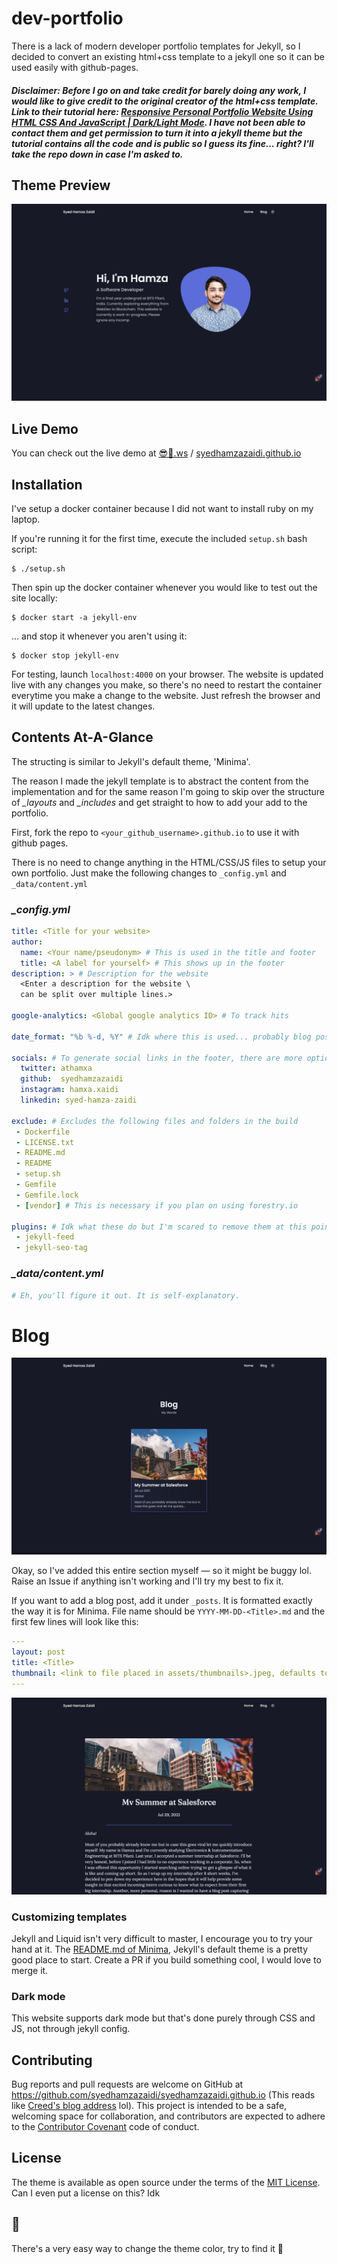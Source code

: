 # dev-portfolio

There is a lack of modern developer portfolio templates for Jekyll, so I decided to convert an existing html+css template to a jekyll one so it can be used easily with github-pages.

##### ***Disclaimer:*** Before I go on and take credit for barely doing any work, I would like to give credit to the original creator of the html+css template. Link to their tutorial here: [Responsive Personal Portfolio Website Using HTML CSS And JavaScript | Dark/Light Mode](https://youtu.be/27JtRAI3QO8). I have not been able to contact them and get permission to turn it into a jekyll theme but the tutorial contains all the code and is public so I guess its fine... right? I'll take the repo down in case I'm asked to.

## Theme Preview

![Theme preview](README/Preview.gif)

## Live Demo

You can check out the live demo at [😎🚀.ws](http://😎🚀.ws) / [syedhamzazaidi.github.io](https://syedhamzazaidi.github.io)


## Installation

I've setup a docker container because I did not want to install ruby on my laptop.

If you're running it for the first time, execute the included `setup.sh` bash script:

```shell
$ ./setup.sh
```

Then spin up the docker container whenever you would like to test out the site locally:

```shell
$ docker start -a jekyll-env
```

... and stop it whenever you aren't using it:

```shell
$ docker stop jekyll-env
```

For testing, launch `localhost:4000` on your browser. The website is updated live with any changes you make, so there's no need to restart the container everytime you make a change to the website. Just refresh the browser and it will update to the latest changes.

## Contents At-A-Glance

The structing is similar to Jekyll's default theme, 'Minima'. 

The reason I made the jekyll template is to abstract the content from the implementation and for the same reason I'm going to skip over the structure of *_layouts* and *_includes* and get straight to how to add your add to the portfolio. 

First, fork the repo to `<your_github_username>.github.io` to use it with github pages.

There is no need to change anything in the HTML/CSS/JS files to setup your own portfolio. Just make the following changes to `_config.yml` and `_data/content.yml`


### *_config.yml*

```yaml
title: <Title for your website>
author:
  name: <Your name/pseudonym> # This is used in the title and footer
  title: <A label for yourself> # This shows up in the footer
description: > # Description for the website
  <Enter a description for the website \
  can be split over multiple lines.>

google-analytics: <Global google analytics ID> # To track hits

date_format: "%b %-d, %Y" # Idk where this is used... probably blog posts? Either way, ignore

socials: # To generate social links in the footer, there are more options in the actual file
  twitter: athamxa
  github:  syedhamzazaidi
  instagram: hamxa.xaidi
  linkedin: syed-hamza-zaidi

exclude: # Excludes the following files and folders in the build
 - Dockerfile
 - LICENSE.txt
 - README.md
 - README
 - setup.sh
 - Gemfile
 - Gemfile.lock
 - [vendor] # This is necessary if you plan on using forestry.io

plugins: # Idk what these do but I'm scared to remove them at this point
 - jekyll-feed
 - jekyll-seo-tag

```

### *_data/content.yml*

```yaml
# Eh, you'll figure it out. It is self-explanatory.

```

# Blog
![Blog](README/Blog.png)

Okay, so I've added this entire section myself — so it might be buggy lol. Raise an Issue if anything isn't working and I'll try my best to fix it. 

 If you want to add a blog post, add it under `_posts`. It is formatted exactly the way it is for Minima. File name should be `YYYY-MM-DD-<Title>.md` and the first few lines will look like this:

```yaml
---
layout: post
title: <Title>
thumbnail: <link to file placed in assets/thumbnails>.jpeg, defaults to 'default.jpeg'
---
```

![Post](README/Post.png)

### Customizing templates

Jekyll and Liquid isn't very difficult to master, I encourage you to try your hand at it. The [README.md of Minima](https://github.com/jekyll/minima), Jekyll's default theme is a pretty good place to start. Create a PR if you build something cool, I would love to merge it.

### Dark mode

This website supports dark mode but that's done purely through CSS and JS, not through jekyll config.

## Contributing

Bug reports and pull requests are welcome on GitHub at https://github.com/syedhamzazaidi/syedhamzazaidi.github.io (This reads like [Creed's blog address](https://youtu.be/1e5td7-Bpvc) lol). This project is intended to be a safe, welcoming space for collaboration, and contributors are expected to adhere to the [Contributor Covenant](http://contributor-covenant.org) code of conduct.

## License

The theme is available as open source under the terms of the [MIT License](http://opensource.org/licenses/MIT). Can I even put a license on this? Idk

## 🥚

There's a very easy way to change the theme color, try to find it 👀